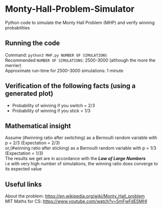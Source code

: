 # Monty-Hall-Problem-Simulator


Python code to simulate the Monty Hall Problem (MHP) and verify winning probabilities<br />
   
## **Running the code** <br />
Command: ```python3 MHP.py NUMBER OF SIMULATIONS``` <br />
Recommended ```NUMBER OF SIMULATIONS```: 2500-3000 (although the more the merrier)<br />
Approximate run-time for 2500-3000 simulations: 1 minute<br />

## Verification of the following facts (using a generated plot)<br />
   
- Probability of winning if you switch = 2/3<br />
- Probability of winning if you stick = 1/3<br />

## Mathematical insight<br />
Assume (#winning ratio after switching) as a Bernoulli random variable with p = 2/3 (Expectation = 2/3)<br />
or,(#winning ratio after sticking) as a Bernoulli random variable with p = 1/3 (Expectation = 1/3)<br />
The results we get are in accordance with the ***Law of Large Numbers***<br /> i.e with very high number of simulations, the winning ratio does converge to its expected value
   
## Useful links <br />
About the problem: https://en.wikipedia.org/wiki/Monty_Hall_problem <br />
MIT Maths for CS: https://www.youtube.com/watch?v=SmFwFdESMHI
   
